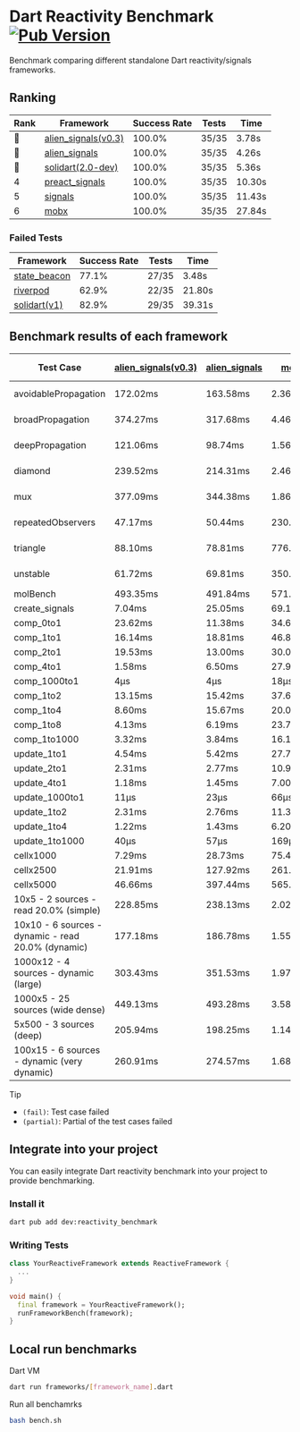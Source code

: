 # Dart Reactivity Benchmark [![Pub Version](https://img.shields.io/pub/v/reactivity_benchmark)](https://pub.dev/packages/reactivity_benchmark)

Benchmark comparing different standalone Dart reactivity/signals frameworks.

## Ranking

<!-- ranking start -->
| Rank | Framework | Success Rate | Tests | Time |
|------|-----------|--------------|-------|------|
| 🥇 | [alien_signals(v0.3)](https://github.com/medz/alien-signals-dart) | 100.0% | 35/35 | 3.78s |
| 🥈 | [alien_signals](https://github.com/medz/alien-signals-dart) | 100.0% | 35/35 | 4.26s |
| 🥉 | [solidart(2.0-dev)](https://github.com/nank1ro/solidart/tree/dev) | 100.0% | 35/35 | 5.36s |
| 4 | [preact_signals](https://pub.dev/packages/preact_signals) | 100.0% | 35/35 | 10.30s |
| 5 | [signals](https://github.com/rodydavis/signals.dart) | 100.0% | 35/35 | 11.43s |
| 6 | [mobx](https://github.com/mobxjs/mobx.dart) | 100.0% | 35/35 | 27.84s |

<!-- ranking end -->

### **Failed Tests**

<!-- fail start -->
| Framework | Success Rate | Tests | Time |
|-----------|--------------|-------|------|
| [state_beacon](https://github.com/jinyus/dart_beacon) | 77.1% | 27/35 | 3.48s |
| [riverpod](https://github.com/rrousselGit/riverpod) | 62.9% | 22/35 | 21.80s |
| [solidart(v1)](https://github.com/nank1ro/solidart) | 82.9% | 29/35 | 39.31s |

<!-- fail end -->

## Benchmark results of each framework

<!-- test-case start -->
| Test Case | [alien_signals(v0.3)](https://github.com/medz/alien-signals-dart) | [alien_signals](https://github.com/medz/alien-signals-dart) | [mobx](https://github.com/mobxjs/mobx.dart) | [preact_signals](https://pub.dev/packages/preact_signals) | [riverpod](https://github.com/rrousselGit/riverpod) | [signals](https://github.com/rodydavis/signals.dart) | [solidart(2.0-dev)](https://github.com/nank1ro/solidart/tree/dev) | [solidart(v1)](https://github.com/nank1ro/solidart) | [state_beacon](https://github.com/jinyus/dart_beacon) |
|---|---|---|---|---|---|---|---|---|---|
| avoidablePropagation | 172.02ms | 163.58ms | 2.36s | 201.83ms | 1.38s | 206.16ms | 278.83ms | 2.15s | 166.74ms (fail) |
| broadPropagation | 374.27ms | 317.68ms | 4.46s | 454.81ms | 82.25ms (fail) | 452.60ms | 521.10ms | 5.40s | 6.03ms (fail) |
| deepPropagation | 121.06ms | 98.74ms | 1.56s | 176.50ms | 1.87s (fail) | 170.25ms | 169.94ms | 1.99s | 141.54ms (fail) |
| diamond | 239.52ms | 214.31ms | 2.46s | 289.50ms | 2.50s (fail) | 281.25ms | 353.15ms | 3.40s | 179.84ms (fail) |
| mux | 377.09ms | 344.38ms | 1.86s | 403.77ms | 555.41ms (fail) | 412.40ms | 451.97ms | 2.00s | 191.57ms (fail) |
| repeatedObservers | 47.17ms | 50.44ms | 230.67ms | 40.08ms | 386.68ms (fail) | 44.72ms | 81.86ms | 215.90ms | 52.88ms (fail) |
| triangle | 88.10ms | 78.81ms | 776.64ms | 97.76ms | 832.77ms (fail) | 102.48ms | 127.17ms | 1.11s | 75.94ms (fail) |
| unstable | 61.72ms | 69.81ms | 350.05ms | 70.34ms | 606.24ms (fail) | 80.16ms | 98.96ms | 350.17ms | 337.92ms (fail) |
| molBench | 493.35ms | 491.84ms | 571.46ms | 489.08ms | 11.29ms | 485.59ms | 494.12ms | 1.70s | 939μs |
| create_signals | 7.04ms | 25.05ms | 69.10ms | 5.07ms | 24.42ms | 25.63ms | 58.14ms | 86.31ms | 60.06ms |
| comp_0to1 | 23.62ms | 11.38ms | 34.62ms | 17.01ms | 14.99ms | 11.73ms | 27.28ms | 34.26ms | 54.52ms |
| comp_1to1 | 16.14ms | 18.81ms | 46.87ms | 12.43ms | 25.88ms | 29.79ms | 47.02ms | 41.44ms | 56.17ms |
| comp_2to1 | 19.53ms | 13.00ms | 30.06ms | 17.23ms | 30.20ms | 19.28ms | 25.46ms | 26.06ms | 38.03ms |
| comp_4to1 | 1.58ms | 6.50ms | 27.94ms | 8.74ms | 10.29ms | 6.10ms | 14.96ms | 29.18ms | 18.69ms |
| comp_1000to1 | 4μs | 4μs | 18μs | 7μs | 10μs | 5μs | 17μs | 2.81ms | 42μs |
| comp_1to2 | 13.15ms | 15.42ms | 37.69ms | 16.23ms | 11.40ms | 20.74ms | 47.90ms | 20.30ms | 48.25ms |
| comp_1to4 | 8.60ms | 15.67ms | 20.07ms | 29.58ms | 21.15ms | 10.89ms | 22.13ms | 37.59ms | 48.94ms |
| comp_1to8 | 4.13ms | 6.19ms | 23.72ms | 7.77ms | 6.74ms | 6.07ms | 24.71ms | 21.55ms | 44.99ms |
| comp_1to1000 | 3.32ms | 3.84ms | 16.15ms | 7.58ms | 4.56ms | 4.33ms | 17.19ms | 17.66ms | 39.25ms |
| update_1to1 | 4.54ms | 5.42ms | 27.72ms | 8.77ms | 84.15ms | 8.95ms | 15.99ms | 43.43ms | 5.65ms |
| update_2to1 | 2.31ms | 2.77ms | 10.93ms | 4.25ms | 42.88ms | 4.48ms | 7.81ms | 21.43ms | 3.03ms |
| update_4to1 | 1.18ms | 1.45ms | 7.00ms | 2.20ms | 19.96ms | 2.27ms | 4.04ms | 10.84ms | 1.42ms |
| update_1000to1 | 11μs | 23μs | 66μs | 36μs | 189μs | 22μs | 40μs | 118μs | 14μs |
| update_1to2 | 2.31ms | 2.76ms | 11.39ms | 4.67ms | 41.90ms | 4.53ms | 8.07ms | 21.18ms | 2.88ms |
| update_1to4 | 1.22ms | 1.43ms | 6.20ms | 2.14ms | 20.26ms | 2.28ms | 4.06ms | 10.87ms | 1.44ms |
| update_1to1000 | 40μs | 57μs | 169μs | 2.98ms | 98μs | 42μs | 170μs | 222μs | 383μs |
| cellx1000 | 7.29ms | 28.73ms | 75.49ms | 10.11ms | N/A | 9.62ms | 12.46ms | 178.63ms | 7.28ms |
| cellx2500 | 21.91ms | 127.92ms | 261.16ms | 28.03ms | N/A | 33.63ms | 37.52ms | 511.83ms | 33.13ms |
| cellx5000 | 46.66ms | 397.44ms | 565.69ms | 73.54ms | N/A | 69.11ms | 100.67ms | 1.16s | 88.70ms |
| 10x5 - 2 sources - read 20.0% (simple) | 228.85ms | 238.13ms | 2.02s | 439.93ms | 2.13s | 511.55ms | 351.73ms | 2.57s (partial) | 258.11ms |
| 10x10 - 6 sources - dynamic - read 20.0% (dynamic) | 177.18ms | 186.78ms | 1.55s | 274.69ms | 1.43s (partial) | 282.50ms | 246.78ms | 2.33s (partial) | 197.02ms |
| 1000x12 - 4 sources - dynamic (large) | 303.43ms | 351.53ms | 1.97s | 3.70s | 2.54s (partial) | 3.84s | 473.69ms | 4.06s (partial) | 357.08ms |
| 1000x5 - 25 sources (wide dense) | 449.13ms | 493.28ms | 3.58s | 2.73s | 4.03s | 3.59s | 595.16ms | 5.08s (partial) | 501.05ms |
| 5x500 - 3 sources (deep) | 205.94ms | 198.25ms | 1.14s | 227.48ms | 1.34s | 225.48ms | 257.87ms | 1.96s (partial) | 206.74ms |
| 100x15 - 6 sources - dynamic (very dynamic) | 260.91ms | 274.57ms | 1.68s | 447.66ms | 1.74s (partial) | 480.85ms | 383.77ms | 2.73s (partial) | 258.61ms |

<!-- test-case end -->

> [!TIP]
> - `(fail)`: Test case failed
> - `(partial)`: Partial of the test cases failed

## Integrate into your project

You can easily integrate Dart reactivity benchmark into your project to provide benchmarking.

### Install it

```bash
dart pub add dev:reactivity_benchmark
```

### Writing Tests

```dart
class YourReactiveFramework extends ReactiveFramework {
  ...
}

void main() {
  final framework = YourReactiveFramework();
  runFrameworkBench(framework);
}
```

## Local run benchmarks

Dart VM
```bash
dart run frameworks/[framework_name].dart
```

Run all benchamrks
```bash
bash bench.sh
```
